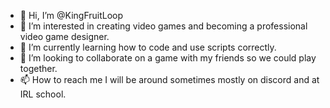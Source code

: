 - 👋 Hi, I’m @KingFruitLoop
- 👀 I’m interested in creating video games and becoming a professional video game designer.
- 🌱 I’m currently learning how to code and use scripts correctly.
- 💞️ I’m looking to collaborate on a game with my friends so we could play together.
- 📫 How to reach me I will be around sometimes mostly on discord and at IRL school.

<!---
KingFruitLoop/KingFruitLoop is a ✨ special ✨ repository because its `README.md` (this file) appears on your GitHub profile.
You can click the Preview link to take a look at your changes.
--->
